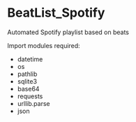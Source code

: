 # BeatList_Spotify
Automated Spotify playlist based on beats

Import modules required:
- datetime
- os
- pathlib
- sqlite3
- base64
- requests
- urllib.parse
- json
